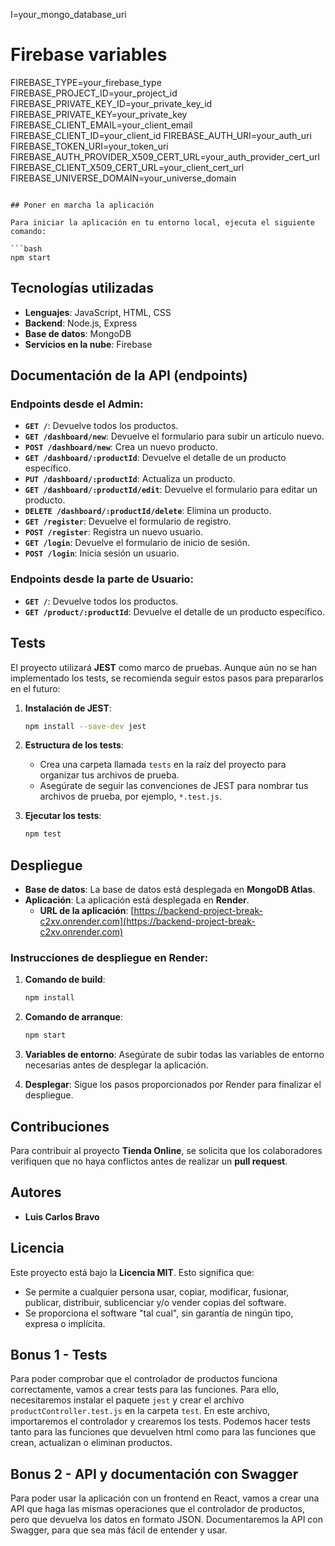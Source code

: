 I=your_mongo_database_uri

# Firebase variables
FIREBASE_TYPE=your_firebase_type
FIREBASE_PROJECT_ID=your_project_id
FIREBASE_PRIVATE_KEY_ID=your_private_key_id
FIREBASE_PRIVATE_KEY=your_private_key
FIREBASE_CLIENT_EMAIL=your_client_email
FIREBASE_CLIENT_ID=your_client_id
FIREBASE_AUTH_URI=your_auth_uri
FIREBASE_TOKEN_URI=your_token_uri
FIREBASE_AUTH_PROVIDER_X509_CERT_URL=your_auth_provider_cert_url
FIREBASE_CLIENT_X509_CERT_URL=your_client_cert_url
FIREBASE_UNIVERSE_DOMAIN=your_universe_domain
```

## Poner en marcha la aplicación

Para iniciar la aplicación en tu entorno local, ejecuta el siguiente comando:

```bash
npm start
```

## Tecnologías utilizadas

- **Lenguajes**: JavaScript, HTML, CSS
- **Backend**: Node.js, Express
- **Base de datos**: MongoDB
- **Servicios en la nube**: Firebase

## Documentación de la API (endpoints)

### Endpoints desde el Admin:

- **`GET /`**: Devuelve todos los productos.
- **`GET /dashboard/new`**: Devuelve el formulario para subir un artículo nuevo.
- **`POST /dashboard/new`**: Crea un nuevo producto.
- **`GET /dashboard/:productId`**: Devuelve el detalle de un producto específico.
- **`PUT /dashboard/:productId`**: Actualiza un producto.
- **`GET /dashboard/:productId/edit`**: Devuelve el formulario para editar un producto.
- **`DELETE /dashboard/:productId/delete`**: Elimina un producto.
- **`GET /register`**: Devuelve el formulario de registro.
- **`POST /register`**: Registra un nuevo usuario.
- **`GET /login`**: Devuelve el formulario de inicio de sesión.
- **`POST /login`**: Inicia sesión un usuario.

### Endpoints desde la parte de Usuario:

- **`GET /`**: Devuelve todos los productos.
- **`GET /product/:productId`**: Devuelve el detalle de un producto específico.

## Tests

El proyecto utilizará **JEST** como marco de pruebas. Aunque aún no se han implementado los tests, se recomienda seguir estos pasos para prepararlos en el futuro:

1. **Instalación de JEST**:
   ```bash
   npm install --save-dev jest
   ```

2. **Estructura de los tests**:
   - Crea una carpeta llamada `tests` en la raíz del proyecto para organizar tus archivos de prueba.
   - Asegúrate de seguir las convenciones de JEST para nombrar tus archivos de prueba, por ejemplo, `*.test.js`.

3. **Ejecutar los tests**:
   ```bash
   npm test
   ```

## Despliegue

- **Base de datos**: La base de datos está desplegada en **MongoDB Atlas**.
- **Aplicación**: La aplicación está desplegada en **Render**.
  - **URL de la aplicación**: [https://backend-project-break-c2xv.onrender.com](https://backend-project-break-c2xv.onrender.com)

### Instrucciones de despliegue en Render:
1. **Comando de build**:
   ```bash
   npm install
   ```

2. **Comando de arranque**:
   ```bash
   npm start
   ```

3. **Variables de entorno**: Asegúrate de subir todas las variables de entorno necesarias antes de desplegar la aplicación.

4. **Desplegar**: Sigue los pasos proporcionados por Render para finalizar el despliegue.

## Contribuciones

Para contribuir al proyecto **Tienda Online**, se solicita que los colaboradores verifiquen que no haya conflictos antes de realizar un **pull request**.

## Autores

- **Luis Carlos Bravo**

## Licencia

Este proyecto está bajo la **Licencia MIT**. Esto significa que:

- Se permite a cualquier persona usar, copiar, modificar, fusionar, publicar, distribuir, sublicenciar y/o vender copias del software.
- Se proporciona el software "tal cual", sin garantía de ningún tipo, expresa o implícita.


## Bonus 1 - Tests

Para poder comprobar que el controlador de productos funciona correctamente, vamos a crear tests para las funciones. Para ello, necesitaremos instalar el paquete `jest` y crear el archivo `productController.test.js` en la carpeta `test`. En este archivo, importaremos el controlador y crearemos los tests. Podemos hacer tests tanto para las funciones que devuelven html como para las funciones que crean, actualizan o eliminan productos.

## Bonus 2 - API y documentación con Swagger

Para poder usar la aplicación con un frontend en React, vamos a crear una API que haga las mismas operaciones que el controlador de productos, pero que devuelva los datos en formato JSON. Documentaremos la API con Swagger, para que sea más fácil de entender y usar.





